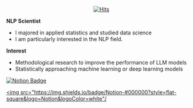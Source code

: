 <div align=center>
  
[![Hits](https://hits.seeyoufarm.com/api/count/incr/badge.svg?url=https%3A%2F%2Fgithub.com%2Fknlpscience&count_bg=%2379C83D&title_bg=%23555555&icon=&icon_color=%23E7E7E7&title=hits&edge_flat=false)](https://hits.seeyoufarm.com)

</div>

**NLP Scientist**
- I majored in applied statistics and studied data science
- I am particularly interested in the NLP field.

**Interest**
- Methodological research to improve the performance of LLM models
- Statistically approaching machine learning or deep learning models

[![Notion Badge](http://img.shields.io/badge/-notion%20-white?style=flat-square&logo=github&link=https://zzsza.github.io/)](https://gorgeous-houseboat-305.notion.site/NLP-7634c465ad0646b096c98d6d7dba4fe5?pvs=4)

 <a href="https://gorgeous-houseboat-305.notion.site/NLP-7634c465ad0646b096c98d6d7dba4fe5?pvs=4" target="_blank"><img src="https://img.shields.io/badge/Notion-#000000?style=flat-square&logo=Notion&logoColor=white"/
